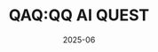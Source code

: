 ---
layout: project
title: "QAQ:QQ AI QUEST"
date: 2025-06
featured: true
image: "/assets/images/projects/QAQ.png"
period: "2025.03 - 2025.06"
role: "Lead Developer"
description: "Develop an intelligent chatbot system in Rust language, builds a secure and stable server to store user information and chat records, and provides intelligent chatting experience for users."
technologies: 
  - "Rust"
  - "Flask"
links:
  Code: "https://github.com/Shengxiang-Lin/QAQ-QQ-AI-QUEST"
  Documentation: 
    url: "/projects/ai-system-docs"
    target: "_self"
---